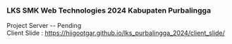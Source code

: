 ### LKS SMK Web Technologies 2024 Kabupaten Purbalingga
Project Server -- Pending
<br>
Client Slide : https://hiigootgar.github.io/lks_purbalingga_2024/client_slide/
